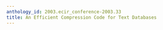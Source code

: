 ```yaml
---
anthology_id: 2003.ecir_conference-2003.33
title: An Efficient Compression Code for Text Databases
---
```

